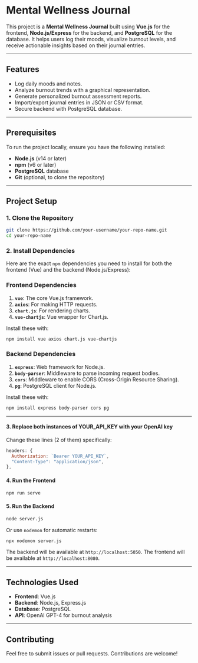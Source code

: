 # Mental Wellness Journal

This project is a **Mental Wellness Journal** built using **Vue.js** for the frontend, **Node.js/Express** for the backend, and **PostgreSQL** for the database. It helps users log their moods, visualize burnout levels, and receive actionable insights based on their journal entries.

---

## Features
- Log daily moods and notes.
- Analyze burnout trends with a graphical representation.
- Generate personalized burnout assessment reports.
- Import/export journal entries in JSON or CSV format.
- Secure backend with PostgreSQL database.

---

## Prerequisites
To run the project locally, ensure you have the following installed:
- **Node.js** (v14 or later)
- **npm** (v6 or later)
- **PostgreSQL** database
- **Git** (optional, to clone the repository)

---

## Project Setup

### 1. Clone the Repository
```bash
git clone https://github.com/your-username/your-repo-name.git
cd your-repo-name
```

### 2. Install Dependencies
Here are the exact `npm` dependencies you need to install for both the frontend (Vue) and the backend (Node.js/Express):

### **Frontend Dependencies**
1. **`vue`**: The core Vue.js framework.
2. **`axios`**: For making HTTP requests.
3. **`chart.js`**: For rendering charts.
4. **`vue-chartjs`**: Vue wrapper for Chart.js.

Install these with:
```bash
npm install vue axios chart.js vue-chartjs
```

### **Backend Dependencies**
1. **`express`**: Web framework for Node.js.
2. **`body-parser`**: Middleware to parse incoming request bodies.
3. **`cors`**: Middleware to enable CORS (Cross-Origin Resource Sharing).
4. **`pg`**: PostgreSQL client for Node.js.

Install these with:
```bash
npm install express body-parser cors pg
```

---

#### 3. **Replace both instances of YOUR_API_KEY with your OpenAI key**
Change these lines (2 of them) specifically:
```js
headers: {
  Authorization: `Bearer YOUR_API_KEY`,
  "Content-Type": "application/json",
},
```

#### 4. **Run the Frontend**
```bash
npm run serve
```

#### 5. **Run the Backend**
```bash
node server.js
```
Or use `nodemon` for automatic restarts:
```bash
npx nodemon server.js
```

The backend will be available at `http://localhost:5050`.
The frontend will be available at `http://localhost:8080`.

---

## Technologies Used
- **Frontend**: Vue.js
- **Backend**: Node.js, Express.js
- **Database**: PostgreSQL
- **API**: OpenAI GPT-4 for burnout analysis

---

## Contributing
Feel free to submit issues or pull requests. Contributions are welcome!
